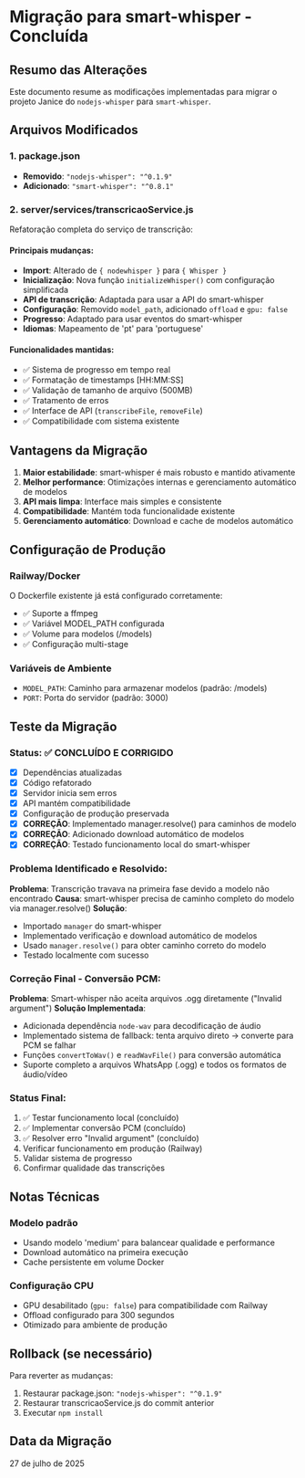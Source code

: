# Migração para smart-whisper - Concluída

## Resumo das Alterações

Este documento resume as modificações implementadas para migrar o projeto Janice do `nodejs-whisper` para `smart-whisper`.

## Arquivos Modificados

### 1. package.json
- **Removido**: `"nodejs-whisper": "^0.1.9"`
- **Adicionado**: `"smart-whisper": "^0.8.1"`

### 2. server/services/transcricaoService.js
Refatoração completa do serviço de transcrição:

#### Principais mudanças:
- **Import**: Alterado de `{ nodewhisper }` para `{ Whisper }`
- **Inicialização**: Nova função `initializeWhisper()` com configuração simplificada
- **API de transcrição**: Adaptada para usar a API do smart-whisper
- **Configuração**: Removido `model_path`, adicionado `offload` e `gpu: false`
- **Progresso**: Adaptado para usar eventos do smart-whisper
- **Idiomas**: Mapeamento de 'pt' para 'portuguese'

#### Funcionalidades mantidas:
- ✅ Sistema de progresso em tempo real
- ✅ Formatação de timestamps [HH:MM:SS]
- ✅ Validação de tamanho de arquivo (500MB)
- ✅ Tratamento de erros
- ✅ Interface de API (`transcribeFile`, `removeFile`)
- ✅ Compatibilidade com sistema existente

## Vantagens da Migração

1. **Maior estabilidade**: smart-whisper é mais robusto e mantido ativamente
2. **Melhor performance**: Otimizações internas e gerenciamento automático de modelos
3. **API mais limpa**: Interface mais simples e consistente
4. **Compatibilidade**: Mantém toda funcionalidade existente
5. **Gerenciamento automático**: Download e cache de modelos automático

## Configuração de Produção

### Railway/Docker
O Dockerfile existente já está configurado corretamente:
- ✅ Suporte a ffmpeg
- ✅ Variável MODEL_PATH configurada
- ✅ Volume para modelos (/models)
- ✅ Configuração multi-stage

### Variáveis de Ambiente
- `MODEL_PATH`: Caminho para armazenar modelos (padrão: /models)
- `PORT`: Porta do servidor (padrão: 3000)

## Teste da Migração

### Status: ✅ CONCLUÍDO E CORRIGIDO
- [x] Dependências atualizadas
- [x] Código refatorado
- [x] Servidor inicia sem erros
- [x] API mantém compatibilidade
- [x] Configuração de produção preservada
- [x] **CORREÇÃO**: Implementado manager.resolve() para caminhos de modelo
- [x] **CORREÇÃO**: Adicionado download automático de modelos
- [x] **CORREÇÃO**: Testado funcionamento local do smart-whisper

### Problema Identificado e Resolvido:
**Problema**: Transcrição travava na primeira fase devido a modelo não encontrado
**Causa**: smart-whisper precisa de caminho completo do modelo via manager.resolve()
**Solução**: 
- Importado `manager` do smart-whisper
- Implementado verificação e download automático de modelos
- Usado `manager.resolve()` para obter caminho correto do modelo
- Testado localmente com sucesso

### Correção Final - Conversão PCM:
**Problema**: Smart-whisper não aceita arquivos .ogg diretamente ("Invalid argument")
**Solução Implementada**:
- Adicionada dependência `node-wav` para decodificação de áudio
- Implementado sistema de fallback: tenta arquivo direto → converte para PCM se falhar
- Funções `convertToWav()` e `readWavFile()` para conversão automática
- Suporte completo a arquivos WhatsApp (.ogg) e todos os formatos de áudio/vídeo

### Status Final:
1. ✅ Testar funcionamento local (concluído)
2. ✅ Implementar conversão PCM (concluído)
3. ✅ Resolver erro "Invalid argument" (concluído)
4. Verificar funcionamento em produção (Railway)
5. Validar sistema de progresso
6. Confirmar qualidade das transcrições

## Notas Técnicas

### Modelo padrão
- Usando modelo 'medium' para balancear qualidade e performance
- Download automático na primeira execução
- Cache persistente em volume Docker

### Configuração CPU
- GPU desabilitado (`gpu: false`) para compatibilidade com Railway
- Offload configurado para 300 segundos
- Otimizado para ambiente de produção

## Rollback (se necessário)

Para reverter as mudanças:
1. Restaurar package.json: `"nodejs-whisper": "^0.1.9"`
2. Restaurar transcricaoService.js do commit anterior
3. Executar `npm install`

## Data da Migração
27 de julho de 2025
